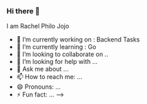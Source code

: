 ### Hi there 👋
I am Rachel Philo Jojo

- 🔭 I’m currently working on : Backend Tasks
- 🌱 I’m currently learning : Go
- 👯 I’m looking to collaborate on ..
- 🤔 I’m looking for help with ...
- 💬 Ask me about ...
- 📫 How to reach me: ...
- 😄 Pronouns: ...
- ⚡ Fun fact: ...
-->
